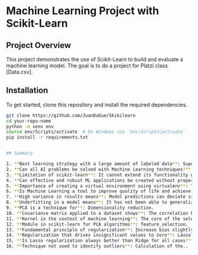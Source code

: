 # Machine Learning Project with Scikit-Learn

## Project Overview
This project demonstrates the use of Scikit-Learn to build and evaluate a machine learning model. The goal is to do a project for Platzi class [Data.csv].

## Installation
To get started, clone this repository and install the required dependencies.

```bash
git clone https://github.com/JuanDaGue/Skikilearn
cd your-repo-name
python -m venv env
source env/Scripts/activate  # On Windows use `env\Scripts\activate`
pip install -r requirements.txt


## Summary

1. **Best learning strategy with a large amount of labeled data**: Supervised learning.
2. **Can all AI problems be solved with Machine Learning techniques?**: False.
3. **Limitation of scikit-learn**: It cannot extend its functionality with external libraries.
4. **Can effective and robust ML applications be created without proper mathematical foundations?**: Yes, with validation methods and extensive testing.
5. **Importance of creating a virtual environment using virtualenv**: To isolate libraries, their versions, and the interpreter between different projects.
6. **Is Machine Learning a tool to improve quality of life and achieve happiness?**: True.
7. **High variance in results means**: Model predictions can deviate significantly from expectations.
8. **Underfitting in a model means**: It has not been able to generalize due to complexity or amount of available information.
9. **PCA is a technique for**: Dimensionality reduction.
10. **Covariance matrix applied to a dataset shows**: The correlation between all features.
11. **Kernel in the context of machine learning**: The core of the selected algorithm for its application.
12. **Module in scikit-learn for PCA algorithms**: feature_selection.
13. **Fundamental principle of regularization**: Increase bias slightly to reduce variance in results.
14. **Regularization that drives insignificant values to zero**: Lasso.
15. **Is Lasso regularization always better than Ridge for all cases?**: False.
16. **Technique not used to identify outliers**: Calculation of the..